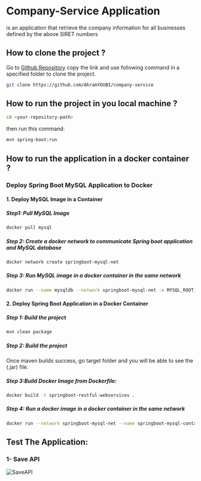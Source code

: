 # Company-Service Application

is an application that retrieve the company information for all
businesses defined by the above SIRET numbers

## How to clone the project ?

Go to [Github Repository](https://github.com/AkramYOUBI/company-service) copy the link and use following command in a specified folder to clone the project.
```bash
git clone https://github.com/AkramYOUBI/company-service
```
## How to run the project in you local machine ?

```bash
cd <your-repository-path>
```
then run this command:

```bash
mvn spring-boot:run
```
## How to run the application in a docker container ?

### Deploy Spring Boot MySQL Application to Docker
#### 1. Deploy MySQL Image in a Container
##### Step1: Pull MySQL Image
```bash
docker pull mysql
```
##### Step 2: Create a docker network to communicate Spring boot application and MySQL database
```bash
docker network create springboot-mysql-net
```
##### Step 3: Run MySQL image in a docker container in the same network
```bash
docker run --name mysqldb --network springboot-mysql-net -e MYSQL_ROOT_PASSWORD=root -e MYSQL_DATABASE=employeedb -d mysql
```
#### 2. Deploy Spring Boot Application in a Docker Container
##### Step 1: Build the project
```bash
mvn clean package
```
##### Step 2: Build the project
Once maven builds success, go target folder and you will be able to see the (.jar) file.
##### Step 3:Build Docker Image from Dockerfile:
```bash
docker build -t springboot-restful-webservices .
```
##### Step 4: Run a docker image in a docker container in the same network
```bash
docker run --network springboot-mysql-net --name springboot-mysql-container -p 8080:8080 springboot-restful-webservices
```
## Test The Application:
### 1- Save API
![SaveAPI](https://ibb.co/kJcN6Wp)